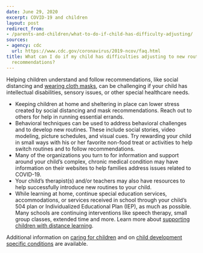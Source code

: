 ```yaml
---
date: June 29, 2020
excerpt: COVID-19 and children
layout: post
redirect_from:
- /parents-and-children/what-to-do-if-child-has-difficulty-adjusting/
sources:
- agency: cdc
  url: https://www.cdc.gov/coronavirus/2019-ncov/faq.html
title: What can I do if my child has difficulties adjusting to new routines and following
  recommendations?
---
```


Helping children understand and follow recommendations, like social distancing and [wearing cloth masks](https://www.cdc.gov/coronavirus/2019-ncov/prevent-getting-sick/cloth-face-cover.html), can be challenging if your child has intellectual disabilities, sensory issues, or other special healthcare needs.

- Keeping children at home and sheltering in place can lower stress created by social distancing and mask recommendations. Reach out to others for help in running essential errands.
- Behavioral techniques can be used to address behavioral challenges and to develop new routines. These include social stories, video modeling, picture schedules, and visual cues. Try rewarding your child in small ways with his or her favorite non-food treat or activities to help switch routines and to follow recommendations.
- Many of the organizations you turn to for information and support around your child’s complex, chronic medical condition may have information on their websites to help families address issues related to COVID-19.
- Your child’s therapist(s) and/or teachers may also have resources to help successfully introduce new routines to your child.
- While learning at home, continue special education services, accommodations, or services received in school through your child’s 504 plan or Individualized Educational Plan (IEP), as much as possible. Many schools are continuing interventions like speech therapy, small group classes, extended time and more. Learn more about [supporting children with distance learning](https://www.cdc.gov/coronavirus/2019-ncov/hcp/developmental-behavioral-disorders.html).


Additional information on [caring for children](https://www.cdc.gov/coronavirus/2019-ncov/daily-life-coping/children.html) and on [child development specific conditions](https://www.cdc.gov/ncbddd/childdevelopment/conditions.html) are available.